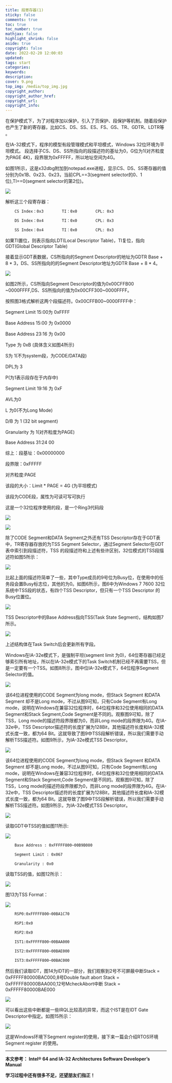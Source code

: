 ```yaml
---
title: 段寄存器(1)
sticky: false
comments: true
toc: true
toc_number: true
mathjax: false
highlight_shrink: false
aside: true
copyright: false
date: 2022-02-20 12:00:03
updated:
tags: start
categories:
keywords:
description:
cover: 9.png
top_img: /media/top_img.jpg
copyright_author:
copyright_author_href:
copyright_url:
copyright_info:
---
```


在保护模式下，为了对程序加以保护。引入了页保护、段保护等机制。随着段保护也产生了新的寄存器，比如CS、DS、SS、ES、FS、GS、TR、GDTR、LDTR等 。

在IA-32模式下，程序的模型有段管理模式和平坦模式，Windows 32位环境为平坦模式。 段选择子CS、DS、SS所指向的段描述符的基址为0，G位为1(对齐粒度为PAGE 4K)，段界限为0xFFFFF，所以地址空间为4G。

如图1所示，这是x32dbg附加到notepad.exe进程，显示CS、DS、SS寄存器的值分别为0x1B、0x23、0x23，当前CPL==3(segment selector的0、1位),TI==0(segment selector的第2位)。

![](1.png)

解析这三个段寄存器：

```bash
    CS Index：0x3        TI：0x0        CPL: 0x3

    DS Index：0x4        TI：0x0        CPL: 0x3

    SS Index：0x4        TI：0x0        CPL: 0x3
```

如果TI置位，则表示指向LDT(Local Descriptor Table)，TI复位，指向GDT(Global Descriptor Table)

接着显示GDT表数据，CS所指向的Segment Descriptor的地址为GDTR Base + 8 * 3，DS、SS所指向的的Segment Descriptor地址为GDTR Base + 8 * 4。

![](2.png)

如图2所示，CS所指向Segment Descriptor的值为0x00CFFB00 ~0000FFFF,DS、SS所指向的值为0x00CFF300~0000FFFF。

按照图3格式解析这两个段描述符。0x00CFFB00~0000FFFF中：

Segment Limit 15:00为 0xFFFF

Base Address 15:00  为 0x0000

Base Address 23:16  为 0x00

Type 为 0xB (具体含义如图4所示)

S为 1(不为system段，为CODE/DATA段)

DPL为 3

P(为1表示段存在于内存中)

Segment Limit 19:16 为 0xF

AVL为0  

L 为0(不为Long Mode)

D/B 为 1 (32 bit segment)

Granularity 为 1(对齐粒度为PAGE)

Base Address 31:24 00

综上：段基址：0x00000000

段界限：0xFFFFF

对齐粒度:PAGE

该段的大小：Limit * PAGE = 4G (为平坦模式)

该段为CODE段，属性为可读可写可执行

这是一个32位程序使用的段，是一个Ring3代码段

![](3.png)

![](4.png)

除了CODE Segment和DATA Segment之外还有TSS Descriptor存在于GDT表中，TR寄存器存放的为TSS Segment Selector，通过Segment Selector在GDT表中索引到段描述符，TSS 的段描述符和上述有些许区别，32位模式的TSS段描述符如图5所示：

![](5.png)

比起上面的描述符简单了一些，其中Type成员的9号位为Busy位，在使用中的任务段会置Busy标志位，其他的为0。如图6所示，图6中为Windows 7 7600 32位系统中TSS段的状态，有四个TSS Descriptor，但只有一个TSS Descriptor 的Busy位置位。

![](6.png)

TSS Descriptor中的Base Address指向TSS(Task State Segment)，结构如图7所示。

![](7.png)

上述结构体在Task Switch后会更新所有字段。

Windows在IA-32e模式下，是强制平坦(segment limit 为0)，64位寄存器已经足够索引所有地址，所以在IA-32e模式下的Task Switch机制已经不再需要TSS，但是一定要有一个TSS。如图8所示，图中位IA-32e模式下，64位程序Segment Selector的值。

![](8.png)

该64位进程使用的CODE Segment为long mode，但Stack Segment 和DATA Segment 却不是Long mode，不过从图9可知，只有Code Segment有Long mode，说明在Windows在兼容32位程序时，64位程序和32位使用相同的DATA Segment和Stack Segment,Code Segment是不同的。观察图9可知，除了TSS，Long mode的描述符段界限都为0，而非Long mode的段界限为4G。在IA-32e中，TSS Descriptor描述符的长度扩展为128Bit，其他描述符长度和IA-32模式长度一致，都为64 Bit。这就导致了图9中TSS段解析错误，所以我们需要手动解析TSS描述符。如图9所示，为IA-32e模式TSS Descriptor。

![](9.png)

该64位进程使用的CODE Segment为long mode，但Stack Segment 和DATA Segment 却不是Long mode，不过从图9可知，只有Code Segment有Long mode，说明在Windows在兼容32位程序时，64位程序和32位使用相同的DATA Segment和Stack Segment,Code Segment是不同的。观察图9可知，除了TSS，Long mode的描述符段界限都为0，而非Long mode的段界限为4G。在IA-32e中，TSS Descriptor描述符的长度扩展为128Bit，其他描述符长度和IA-32模式长度一致，都为64 Bit。这就导致了图9中TSS段解析错误，所以我们需要手动解析TSS描述符。如图9所示，为IA-32e模式TSS Descriptor。

![](10.png)

读取GDT中TSS的值如图11所示:

![](11.png)

```bash
    Base Address : 0xFFFFF800~00B9B080

    Segment Limit : 0x067

    Granularity : 0x0
```

读取TSS的值，如图12所示：

![](12.png)

图13为TSS Format：

![](13.png)

```bash
    RSP0:0xFFFFF800~00BA1C70

    RSP1:0x0

    RSP2:0x0

    IST1:0xFFFFF800~00BAA000

    IST2:0xFFFFF800~00BAE000

    IST3:0xFFFFF800~00BAC000
```

然后我们读取IDT，图14为IDT的一部分，我们观察到2号不可屏蔽中断Stack = 0xFFFFF80000BAC000,8号Double fault abort Stack = 0xFFFFF80000BAA000,12号McheckAbort中断 Stack = 0xFFFFF80000BAE000

![](14.png)

可以看出这些中断都是一些IRQL比较高的异常，而这个IST是在IDT Gate Descriptor中指定。如图15所示：

![](15.png)

这是Windows环境下Segment register的使用，接下来一篇会介绍RTOS环境Segment register 的使用。

---

**本文参考： Intel® 64 and IA-32 Architectures Software Developer’s Manual**

**学习过程中还有很多不足，还望朋友们指正！**
